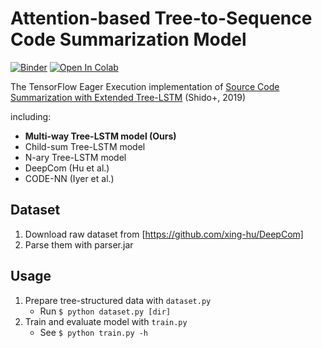 # Attention-based Tree-to-Sequence Code Summarization Model

[![Binder](https://mybinder.org/badge_logo.svg)](https://mybinder.org/v2/gh/slash-under/summarization_tf/master?filepath=notebooks%2Fexample.ipynb)
[![Open In Colab](https://colab.research.google.com/assets/colab-badge.svg)](https://colab.research.google.com/github/slash-under/summarization_tf/blob/master/summarization_tf.ipynb)

The TensorFlow Eager Execution implementation of [Source Code Summarization with Extended Tree-LSTM](https://arxiv.org/abs/1906.08094) (Shido+, 2019)

including:

- **Multi-way Tree-LSTM model (Ours)**
- Child-sum Tree-LSTM model
- N-ary Tree-LSTM model
- DeepCom (Hu et al.)
- CODE-NN (Iyer et al.)

## Dataset

1. Download raw dataset from [https://github.com/xing-hu/DeepCom]
2. Parse them with parser.jar

## Usage

1. Prepare tree-structured data with `dataset.py`
    - Run `$ python dataset.py [dir]`
2. Train and evaluate model with `train.py`
    - See `$ python train.py -h`
